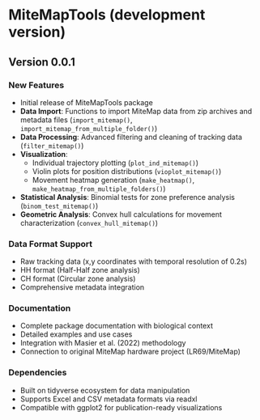 # MiteMapTools (development version)

## Version 0.0.1

### New Features
* Initial release of MiteMapTools package
* **Data Import**: Functions to import MiteMap data from zip archives and metadata files (`import_mitemap()`, `import_mitemap_from_multiple_folder()`)
* **Data Processing**: Advanced filtering and cleaning of tracking data (`filter_mitemap()`)
* **Visualization**: 
  - Individual trajectory plotting (`plot_ind_mitemap()`)
  - Violin plots for position distributions (`vioplot_mitemap()`)
  - Movement heatmap generation (`make_heatmap()`, `make_heatmap_from_multiple_folders()`)
* **Statistical Analysis**: Binomial tests for zone preference analysis (`binom_test_mitemap()`)
* **Geometric Analysis**: Convex hull calculations for movement characterization (`convex_hull_mitemap()`)

### Data Format Support
* Raw tracking data (x,y coordinates with temporal resolution of 0.2s)
* HH format (Half-Half zone analysis)
* CH format (Circular zone analysis)
* Comprehensive metadata integration

### Documentation
* Complete package documentation with biological context
* Detailed examples and use cases
* Integration with Masier et al. (2022) methodology
* Connection to original MiteMap hardware project (LR69/MiteMap)

### Dependencies
* Built on tidyverse ecosystem for data manipulation
* Supports Excel and CSV metadata formats via readxl
* Compatible with ggplot2 for publication-ready visualizations
